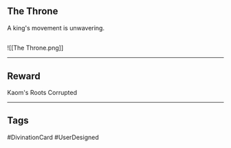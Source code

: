## The Throne
A king's movement is unwavering.
## 
![[The Throne.png]]

---
## Reward
Kaom's Roots
Corrupted

---
## Tags
#DivinationCard
#UserDesigned